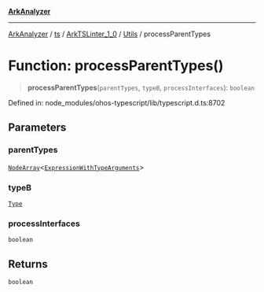 [**ArkAnalyzer**](../../../../../../../../README.md)

***

[ArkAnalyzer](../../../../../../../../globals.md) / [ts](../../../../../README.md) / [ArkTSLinter\_1\_0](../../../README.md) / [Utils](../README.md) / processParentTypes

# Function: processParentTypes()

> **processParentTypes**(`parentTypes`, `typeB`, `processInterfaces`): `boolean`

Defined in: node\_modules/ohos-typescript/lib/typescript.d.ts:8702

## Parameters

### parentTypes

[`NodeArray`](../../../../../interfaces/NodeArray.md)\<[`ExpressionWithTypeArguments`](../../../../../interfaces/ExpressionWithTypeArguments.md)\>

### typeB

[`Type`](../../../../../interfaces/Type.md)

### processInterfaces

`boolean`

## Returns

`boolean`
